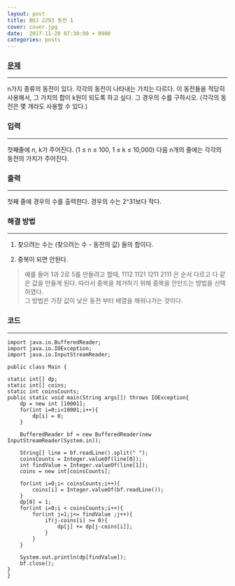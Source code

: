 ```yaml
---
layout: post
title: BOJ 2293 동전 1
cover: cover.jpg
date:  2017-11-20 07:30:00 + 0900
categories: posts
---
```


### [문제](https://www.acmicpc.net/problem/2293)
---
n가지 종류의 동전이 있다. 각각의 동전이 나타내는 가치는 다르다. 이 동전들을 적당히 사용해서, 그 가치의 합이 k원이 되도록 하고 싶다. 그 경우의 수를 구하시오. (각각의 동전은 몇 개라도 사용할 수 있다.)

### 입력
---
첫째줄에 n, k가 주어진다. (1 ≤ n ≤ 100, 1 ≤ k ≤ 10,000) 다음 n개의 줄에는 각각의 동전의 가치가 주어진다.
 
### 출력
---
첫째 줄에 경우의 수를 출력한다. 경우의 수는 2^31보다 작다.

### 해결 방법
---

1. 찾으려는 수는 (찾으려는 수 - 동전의 값) 들의 합이다. 

2. 중복이 되면 안된다. 
> 예를 들어 1과 2로 5를 만들려고 할때, 1112 1121 1211 2111 은 순서 다르고 다 같은 값을 만들게 된다. 따라서 중복을 제거하기 위해 중복을 안만드는 방법을 선택하였다. <br>
> 그 방법은 가장 값이 낮은 동전 부터 배열을 채워나가는 것이다. 

### 코드
---
	import java.io.BufferedReader;
	import java.io.IOException;
	import java.io.InputStreamReader;
	
	public class Main {

    static int[] dp;
    static int[] coins;
    static int coinsCounts;
    public static void main(String args[]) throws IOException{
        dp = new int [10001];
        for(int i=0;i<10001;i++){
            dp[i] = 0;
        }

        BufferedReader bf = new BufferedReader(new InputStreamReader(System.in));

        String[] line = bf.readLine().split(" ");
        coinsCounts = Integer.valueOf(line[0]);
        int findValue = Integer.valueOf(line[1]);
        coins = new int[coinsCounts];

        for(int i=0;i< coinsCounts;i++){
            coins[i] = Integer.valueOf(bf.readLine());
        }
        dp[0] = 1;
        for(int i=0;i < coinsCounts;i++){
            for(int j=1;j<= findValue ;j++){
                if(j-coins[i] >= 0){
                    dp[j] += dp[j-coins[i]];
                }
            }
        }

        System.out.println(dp[findValue]);
        bf.close();
    }	
	}